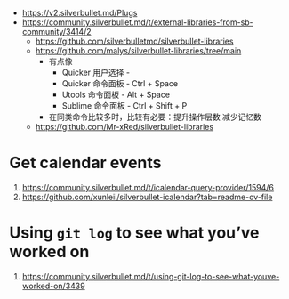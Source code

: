 
- https://v2.silverbullet.md/Plugs
- https://community.silverbullet.md/t/external-libraries-from-sb-community/3414/2
  - https://github.com/silverbulletmd/silverbullet-libraries
  - https://github.com/malys/silverbullet-libraries/tree/main
    - 有点像
      - Quicker 用户选择 - 
      - Quicker 命令面板 - Ctrl + Space
      - Utools 命令面板  - Alt + Space
      - Sublime 命令面板 - Ctrl + Shift + P
    - 在同类命令比较多时，比较有必要：提升操作层数 减少记忆数
  - https://github.com/Mr-xRed/silverbullet-libraries

# Get calendar events

1. https://community.silverbullet.md/t/icalendar-query-provider/1594/6
2. https://github.com/xunleii/silverbullet-icalendar?tab=readme-ov-file

# Using `git log` to see what you’ve worked on

1. https://community.silverbullet.md/t/using-git-log-to-see-what-youve-worked-on/3439

